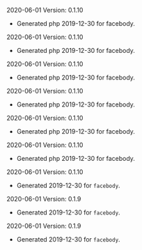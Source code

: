 2020-06-01 Version: 0.1.10
- Generated php 2019-12-30 for facebody.

2020-06-01 Version: 0.1.10
- Generated php 2019-12-30 for facebody.

2020-06-01 Version: 0.1.10
- Generated php 2019-12-30 for facebody.

2020-06-01 Version: 0.1.10
- Generated php 2019-12-30 for facebody.

2020-06-01 Version: 0.1.10
- Generated php 2019-12-30 for facebody.

2020-06-01 Version: 0.1.10
- Generated php 2019-12-30 for facebody.

2020-06-01 Version: 0.1.10
- Generated 2019-12-30 for `facebody`.

2020-06-01 Version: 0.1.9
- Generated 2019-12-30 for `facebody`.

2020-06-01 Version: 0.1.9
- Generated 2019-12-30 for `facebody`.

